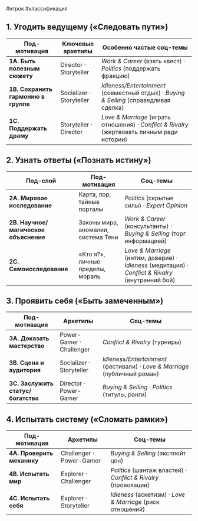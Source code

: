 #игрок #классификация
## 1. Угодить ведущему («Следовать пути»)

|Под-мотивация|Ключевые архетипы|Особенно частые соц-темы|
|---|---|---|
|**1А. Быть полезным сюжету**|Director · Storyteller|_Work & Career_ (взять квест) · _Politics_ (поддержать фракцию)|
|**1B. Сохранить гармонию в группе**|Socializer · Storyteller|_Idleness/Entertainment_ (совместный отдых) · _Buying & Selling_ (справедливая сделка)|
|**1C. Поддержать драму**|Storyteller · Director|_Love & Marriage_ (играть отношения) · _Conflict & Rivalry_ (жертвовать личным ради истории)|
## 2. Узнать ответы («Познать истину»)

| Под-слой                              | Под-мотивация                       | Соц-темы                                                                                            |
| ------------------------------------- | ----------------------------------- | --------------------------------------------------------------------------------------------------- |
| **2A. Мировое исследование**          | Карта, лор, тайные порталы          | _Politics_ (скрытые силы) · _Expert Opinion_                                                        |
| **2B. Научное/магическое объяснение** | Законы мира, аномалии, система Тени | _Work & Career_ (консультанты) · _Buying & Selling_ (торг информацией)                              |
| **2C. Самоисследование**              | «Кто я?», личные пределы, мораль    | _Love & Marriage_ (интим, доверие) · _Idleness_ (медитация) · _Conflict & Rivalry_ (внутренний бой) |
## 3. Проявить себя («Быть замеченным»)

| Под-мотивация                      | Архетипы                 | Соц-темы                                                                   |
| ---------------------------------- | ------------------------ | -------------------------------------------------------------------------- |
| **3A. Доказать мастерство**        | Power-Gamer · Challenger | _Conflict & Rivalry_ (турниры)                                             |
| **3B. Сцена и аудитория**          | Socializer · Storyteller | _Idleness/Entertainment_ (фестивали) · _Love & Marriage_ (публичный роман) |
| **3C. Заслужить статус/богатство** | Director · Power-Gamer   | _Buying & Selling_ · _Politics_ (титулы, ранги)                            |
## 4. Испытать систему («Сломать рамки»)

| Под-мотивация              | Архетипы                 | Соц-темы                                                        |
| -------------------------- | ------------------------ | --------------------------------------------------------------- |
| **4A. Проверить механику** | Challenger · Power-Gamer | _Buying & Selling_ (эксплойт цен)                               |
| **4B. Испытать мир**       | Explorer · Challenger    | _Politics_ (шантаж властей) · _Conflict & Rivalry_ (провокации) |
| **4C. Испытать себя**      | Explorer · Storyteller   | _Idleness_ (аскетизм) · _Love & Marriage_ (риск отношений)      |
